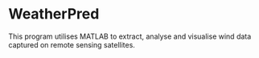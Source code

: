 # WeatherPred
This program utilises MATLAB to extract, analyse and visualise wind data captured on remote sensing satellites.
